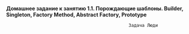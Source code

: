   **Домашнее задание к занятию 1.1. Порождающие шаблоны. Builder, Singleton, Factory Method, Abstract Factory, Prototype**
                               
                                                  Задача Люди
 
